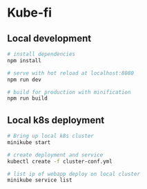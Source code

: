 # Kube-fi

## Local development

``` bash
# install dependencies
npm install

# serve with hot reload at localhost:8080
npm run dev

# build for production with minification
npm run build
```

## Local k8s deployment

``` bash
# Bring up local k8s cluster
minikube start

# create deployment and service
kubectl create -f cluster-conf.yml

# list ip of webapp deploy on local cluster
minikube service list
```